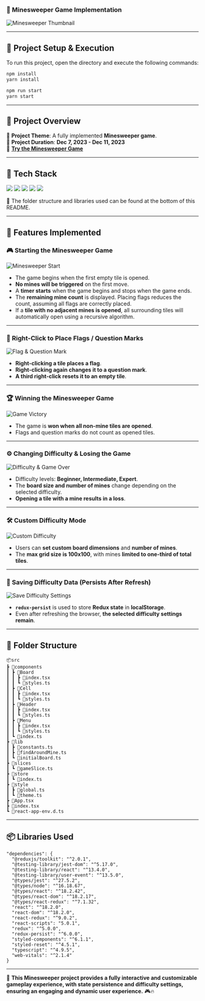 ### **📝 Minesweeper Game Implementation**

![Minesweeper Thumbnail](https://github.com/eeeyooon/portfolio/assets/112360210/ec1aa987-c406-44e3-9752-58b0a84be1ce)

---

## **📌 Project Setup & Execution**

To run this project, open the directory and execute the following commands:

```bash
npm install
yarn install
```

```bash
npm run start
yarn start
```

---

## **📌 Project Overview**
📢 **Project Theme**: A fully implemented **Minesweeper game**.  
📆 **Project Duration**: **Dec 7, 2023 - Dec 11, 2023**  
🍊 **[Try the Minesweeper Game](https://yoon-minesweeper.vercel.app/)**  

---

## **📌 Tech Stack**

<img src="https://img.shields.io/badge/TypeScript-3178C6?style=flat&logo=TypeScript&logoColor=white"/> <img src="https://img.shields.io/badge/React-61DAFB?style=flat&logo=React&logoColor=white"/> <img src="https://img.shields.io/badge/Redux-764ABC?style=flat&logo=Redux&logoColor=white"/> <img src="https://img.shields.io/badge/ReduxToolkit-764ABC?style=flat&logo=Redux&logoColor=white"/> <img src="https://img.shields.io/badge/styledcomponents-DB7093?style=flat&logo=styled-components&logoColor=white"/>

📌 The folder structure and libraries used can be found at the bottom of this README.

---

## **📌 Features Implemented**

### **🎮 Starting the Minesweeper Game**
![Minesweeper Start](https://github.com/eeeyooon/portfolio/assets/102462534/2005c3c6-7241-4d9b-bccc-69c8b1b45486)

- The game begins when the first empty tile is opened.
- **No mines will be triggered** on the first move.
- A **timer starts** when the game begins and stops when the game ends.
- The **remaining mine count** is displayed. Placing flags reduces the count, assuming all flags are correctly placed.
- If a **tile with no adjacent mines is opened**, all surrounding tiles will automatically open using a recursive algorithm.

---

### **🚩 Right-Click to Place Flags / Question Marks**
![Flag & Question Mark](https://github.com/eeeyooon/portfolio/assets/102462534/df2b5347-b141-494e-b5bf-c51e5e3cdb8d)

- **Right-clicking a tile places a flag**.
- **Right-clicking again changes it to a question mark**.
- **A third right-click resets it to an empty tile**.

---

### **🏆 Winning the Minesweeper Game**
![Game Victory](https://github.com/eeeyooon/portfolio/assets/102462534/ae3b9186-c8ab-41d9-ad59-927b7e1674a4)

- The game is **won when all non-mine tiles are opened**.
- Flags and question marks do not count as opened tiles.

---

### **⚙️ Changing Difficulty & Losing the Game**
![Difficulty & Game Over](https://github.com/eeeyooon/portfolio/assets/102462534/76a31f35-5958-44a6-aea4-e5466745a773)

- Difficulty levels: **Beginner, Intermediate, Expert**.
- The **board size and number of mines** change depending on the selected difficulty.
- **Opening a tile with a mine results in a loss**.

---

### **🛠️ Custom Difficulty Mode**
![Custom Difficulty](https://github.com/eeeyooon/portfolio/assets/102462534/d8825f54-9779-4bee-b2f1-ffab105e9ee1)

- Users can **set custom board dimensions** and **number of mines**.
- The **max grid size is 100x100**, with mines **limited to one-third of total tiles**.

---

### **🔄 Saving Difficulty Data (Persists After Refresh)**
![Save Difficulty Settings](https://github.com/eeeyooon/portfolio/assets/102462534/35e6adb1-ec53-4cf3-9d07-10e168c7d4ab)

- **`redux-persist`** is used to store **Redux state** in **localStorage**.
- Even after refreshing the browser, **the selected difficulty settings remain**.

---

## **📂 Folder Structure**

```
📦src
┣ 📂components
┃ ┣ 📂Board
┃ ┃ ┣ 📜index.tsx
┃ ┃ ┗ 📜styles.ts
┃ ┣ 📂Cell
┃ ┃ ┣ 📜index.tsx
┃ ┃ ┗ 📜styles.ts
┃ ┣ 📂Header
┃ ┃ ┣ 📜index.tsx
┃ ┃ ┗ 📜styles.ts
┃ ┣ 📂Menu
┃ ┃ ┣ 📜index.tsx
┃ ┃ ┗ 📜styles.ts
┃ ┗ 📜index.ts
┣ 📂lib
┃ ┣ 📜constants.ts
┃ ┣ 📜findAroundMine.ts
┃ ┗ 📜initialBoard.ts
┣ 📂slices
┃ ┗ 📜gameSlice.ts
┣ 📂store
┃ ┗ 📜index.ts
┣ 📂style
┃ ┣ 📜global.ts
┃ ┗ 📜theme.ts
┣ 📜App.tsx
┣ 📜index.tsx
┗ 📜react-app-env.d.ts
```

---

## **📦 Libraries Used**

```
"dependencies": {
  "@reduxjs/toolkit": "^2.0.1",
  "@testing-library/jest-dom": "^5.17.0",
  "@testing-library/react": "^13.4.0",
  "@testing-library/user-event": "^13.5.0",
  "@types/jest": "^27.5.2",
  "@types/node": "^16.18.67",
  "@types/react": "^18.2.42",
  "@types/react-dom": "^18.2.17",
  "@types/react-redux": "^7.1.32",
  "react": "^18.2.0",
  "react-dom": "^18.2.0",
  "react-redux": "^9.0.2",
  "react-scripts": "5.0.1",
  "redux": "^5.0.0",
  "redux-persist": "^6.0.0",
  "styled-components": "^6.1.1",
  "styled-reset": "^4.5.1",
  "typescript": "^4.9.5",
  "web-vitals": "^2.1.4"
}
```

---

🚀 **This Minesweeper project provides a fully interactive and customizable gameplay experience, with state persistence and difficulty settings, ensuring an engaging and dynamic user experience.** 🎮🔥
